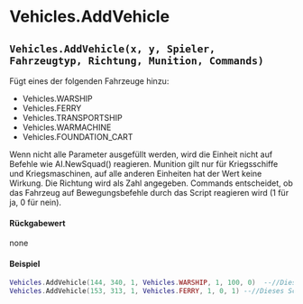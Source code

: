 # Vehicles.AddVehicle

## `Vehicles.AddVehicle(x, y, Spieler, Fahrzeugtyp, Richtung, Munition, Commands)`

Fügt eines der folgenden Fahrzeuge hinzu:&#x20;

* Vehicles.WARSHIP
* Vehicles.FERRY
* Vehicles.TRANSPORTSHIP
* Vehicles.WARMACHINE
* Vehicles.FOUNDATION\_CART&#x20;

Wenn nicht alle Parameter ausgefüllt werden, wird die Einheit nicht auf Befehle wie AI.NewSquad() reagieren. Munition gilt nur für Kriegsschiffe und Kriegsmaschinen, auf alle anderen Einheiten hat der Wert keine Wirkung. Die Richtung wird als Zahl angegeben. Commands entscheidet, ob das Fahrzeug auf Bewegungsbefehle durch das Script reagieren wird (1 für ja, 0 für nein).

#### Rückgabewert

none

#### Beispiel

```lua
Vehicles.AddVehicle(144, 340, 1, Vehicles.WARSHIP, 1, 100, 0)  --//Dieses Schiff wird nicht auf Bewegungsbefehle durch das Script reagieren.
Vehicles.AddVehicle(153, 313, 1, Vehicles.FERRY, 1, 0, 1) --//Dieses Schiff wird auf Bewegungsbefehle reagieren.
```
